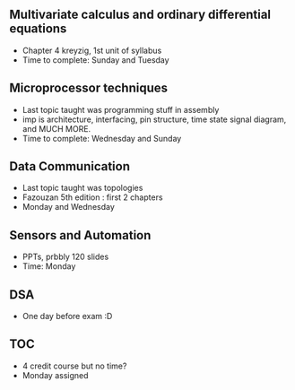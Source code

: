 ## Multivariate calculus and ordinary differential equations 
- Chapter 4 kreyzig, 1st unit of syllabus 
- Time to complete: Sunday and Tuesday 

## Microprocessor techniques
- Last topic taught was programming stuff in assembly
- imp is architecture, interfacing, pin structure, time state signal diagram, and MUCH MORE.
- Time to complete: Wednesday and Sunday

## Data Communication
- Last topic taught was topologies
- Fazouzan 5th edition : first 2 chapters
- Monday and Wednesday 

## Sensors and Automation
- PPTs, prbbly 120 slides
- Time: Monday

## DSA 
- One day before exam :D

## TOC 
- 4 credit course but no time?
- Monday assigned